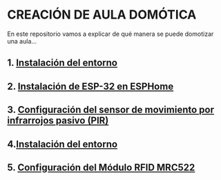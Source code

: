 # CREACIÓN DE AULA DOMÓTICA
En este repositorio vamos a explicar de qué manera se puede domotizar una aula...

## 1. [Instalación del entorno](https://github.com/ieshm-2daw/edificios-inteligentes-final-rec/blob/main/Instalaci%C3%B3n%20del%20entorno.md)

## 2. [Instalación de ESP-32 en ESPHome](https://github.com/ieshm-2daw/edificios-inteligentes-final-rec/blob/main/Instalaci%C3%B3n%20de%20ESP-32%20en%20ESPHome.md)

## 3. [Configuración del sensor de movimiento por infrarrojos pasivo (PIR)](https://github.com/ieshm-2daw/edificios-inteligentes-final-rec/blob/main/Configuración%20del%20Sensor%20de%20movimiento%20por%20infrarrojos%20pasivo%20(PIR).md)

## 4.[Instalación del entorno](https://github.com/ieshm-2daw/edificios-inteligentes-final-rec/blob/main/Instalaci%C3%B3n%20del%20entorno.md)

## 5. [Configuración del Módulo RFID MRC522](https://github.com/ieshm-2daw/edificios-inteligentes-final-rec/blob/main/Configuraci%C3%B3n%20del%20M%C3%B3dulo%20RFID%20MRC522.md)
